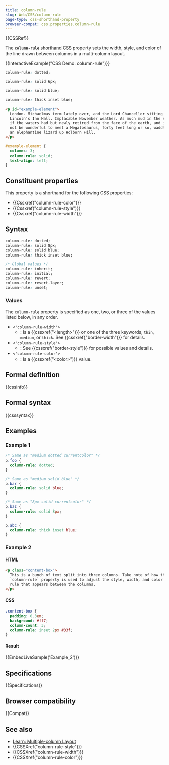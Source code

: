 ```yaml
---
title: column-rule
slug: Web/CSS/column-rule
page-type: css-shorthand-property
browser-compat: css.properties.column-rule
---
```


{{CSSRef}}

The **`column-rule`** [shorthand](/en-US/docs/Web/CSS/Shorthand_properties) [CSS](/en-US/docs/Web/CSS) property sets the width, style, and color of the line drawn between columns in a multi-column layout.

{{InteractiveExample("CSS Demo: column-rule")}}

```css interactive-example-choice
column-rule: dotted;
```

```css interactive-example-choice
column-rule: solid 6px;
```

```css interactive-example-choice
column-rule: solid blue;
```

```css interactive-example-choice
column-rule: thick inset blue;
```

```html interactive-example
<p id="example-element">
  London. Michaelmas term lately over, and the Lord Chancellor sitting in
  Lincoln's Inn Hall. Implacable November weather. As much mud in the streets as
  if the waters had but newly retired from the face of the earth, and it would
  not be wonderful to meet a Megalosaurus, forty feet long or so, waddling like
  an elephantine lizard up Holborn Hill.
</p>
```

```css interactive-example
#example-element {
  columns: 3;
  column-rule: solid;
  text-align: left;
}
```

## Constituent properties

This property is a shorthand for the following CSS properties:

- {{Cssxref("column-rule-color")}}
- {{Cssxref("column-rule-style")}}
- {{Cssxref("column-rule-width")}}

## Syntax

```css
column-rule: dotted;
column-rule: solid 8px;
column-rule: solid blue;
column-rule: thick inset blue;

/* Global values */
column-rule: inherit;
column-rule: initial;
column-rule: revert;
column-rule: revert-layer;
column-rule: unset;
```

### Values

The `column-rule` property is specified as one, two, or three of the values listed below, in any order.

- `<'column-rule-width'>`
  - : Is a {{cssxref("&lt;length&gt;")}} or one of the three keywords, `thin`, `medium`, or `thick`. See {{cssxref("border-width")}} for details.
- `<'column-rule-style'>`
  - : See {{cssxref("border-style")}} for possible values and details.
- `<'column-rule-color'>`
  - : Is a {{cssxref("&lt;color&gt;")}} value.

## Formal definition

{{cssinfo}}

## Formal syntax

{{csssyntax}}

## Examples

### Example 1

```css
/* Same as "medium dotted currentcolor" */
p.foo {
  column-rule: dotted;
}

/* Same as "medium solid blue" */
p.bar {
  column-rule: solid blue;
}

/* Same as "8px solid currentcolor" */
p.baz {
  column-rule: solid 8px;
}

p.abc {
  column-rule: thick inset blue;
}
```

### Example 2

#### HTML

```html
<p class="content-box">
  This is a bunch of text split into three columns. Take note of how the
  `column-rule` property is used to adjust the style, width, and color of the
  rule that appears between the columns.
</p>
```

#### CSS

```css
.content-box {
  padding: 0.3em;
  background: #ff7;
  column-count: 3;
  column-rule: inset 2px #33f;
}
```

#### Result

{{EmbedLiveSample('Example_2')}}

## Specifications

{{Specifications}}

## Browser compatibility

{{Compat}}

## See also

- [Learn: Multiple-column Layout](/en-US/docs/Learn_web_development/Core/CSS_layout/Multiple-column_Layout)
- {{CSSXref("column-rule-style")}}
- {{CSSXref("column-rule-width")}}
- {{CSSXref("column-rule-color")}}
